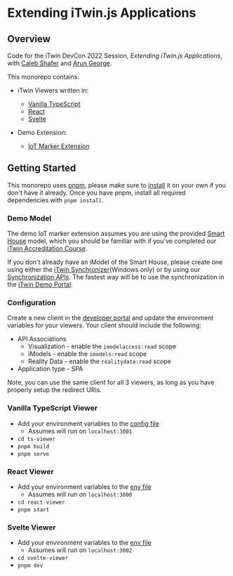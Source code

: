 # Extending iTwin.js Applications

## Overview

Code for the iTwin DevCon 2022 Session, _Extending iTwin.js Applications_, with [Caleb Shafer](https://github.com/calebmshafer) and [Arun George](https://github.com/aruniverse).

This monorepo contains:

- iTwin Viewers written in:

  - [Vanilla TypeScript](./ts-viewer/)
  - [React](./react-viewer/)
  - [Svelte](./svelte-viewer/)

- Demo Extension:
  - [IoT Marker Extension](./iot-marker-extension/)

## Getting Started

This monorepo uses [pnpm](https://pnpm.io), please make sure to [install](https://pnpm.io/installation) it on your own if you don't have it already. Once you have pnpm, install all required dependencies with `pnpm install`.

### Demo Model

The demo IoT marker extension assumes you are using the provided [Smart House](./House_Model.dgn) model, which you should be familiar with if you've completed our [iTwin Accreditation Course](https://developer.bentley.com/accreditation/).

If you don't already have an iModel of the Smart House, please create one using either the [iTwin Synchronizer](https://www.bentley.com/en/resources/itwin-synchronizer)(Windows only) or by using our [Synchronization APIs](https://developer.bentley.com/apis/synchronization/tutorials/). The fastest way will be to use the synchronization in the [iTwin Demo Portal](https://itwindemo.bentley.com/synchronize).

### Configuration

Create a new client in the [developer portal](https://developer.bentley.com/register/) and update the environment variables for your viewers.
Your client should include the following:

- API Associations
  - Visualization - enable the `imodelaccess:read` scope
  - iModels - enable the `imodels:read` scope
  - Reality Data - enable the `realitydate:read` scope
- Application type - SPA

Note, you can use the same client for all 3 viewers, as long as you have properly setup the redirect URIs.

### Vanilla TypeScript Viewer

- Add your environment variables to the [config file](./ts-viewer/public/config.json)
  - Assumes will run on `localhost:3001`
- `cd ts-viewer`
- `pnpm build`
- `pnpm serve`

### React Viewer

- Add your environment variables to the [env file](./react-viewer/.env)
  - Assumes will run on `localhost:3000`
- `cd react-viewer`
- `pnpm start`

### Svelte Viewer

- Add your environment variables to the [env file](./svelte-viewer/.env)
  - Assumes will run on `localhost:3002`
- `cd svelte-viewer`
- `pnpm dev`
